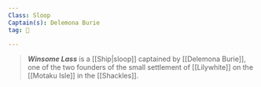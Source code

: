 ```yaml
---
Class: Sloop
Captain(s): Delemona Burie
tag: 🚢

---
```


> ***Winsome Lass*** is a [[Ship|sloop]] captained by [[Delemona Burie]], one of the two founders of the small settlement of [[Lilywhite]] on the [[Motaku Isle]] in the [[Shackles]].







